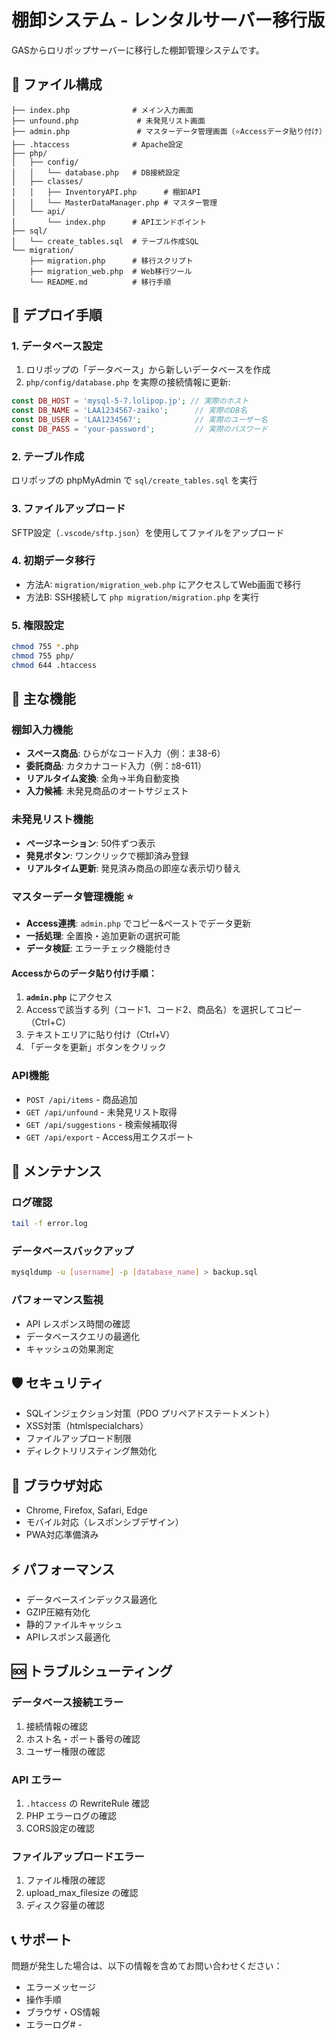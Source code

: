 # 棚卸システム - レンタルサーバー移行版

GASからロリポップサーバーに移行した棚卸管理システムです。

## 📁 ファイル構成

```
├── index.php              # メイン入力画面
├── unfound.php             # 未発見リスト画面
├── admin.php               # マスターデータ管理画面（⭐Accessデータ貼り付け）
├── .htaccess              # Apache設定
├── php/
│   ├── config/
│   │   └── database.php   # DB接続設定
│   ├── classes/
│   │   ├── InventoryAPI.php      # 棚卸API
│   │   └── MasterDataManager.php # マスター管理
│   └── api/
│       └── index.php      # APIエンドポイント
├── sql/
│   └── create_tables.sql  # テーブル作成SQL
└── migration/
    ├── migration.php      # 移行スクリプト
    ├── migration_web.php  # Web移行ツール
    └── README.md          # 移行手順
```

## 🚀 デプロイ手順

### 1. データベース設定

1. ロリポップの「データベース」から新しいデータベースを作成
2. `php/config/database.php` を実際の接続情報に更新:

```php
const DB_HOST = 'mysql-5-7.lolipop.jp'; // 実際のホスト
const DB_NAME = 'LAA1234567-zaiko';      // 実際のDB名
const DB_USER = 'LAA1234567';            // 実際のユーザー名
const DB_PASS = 'your-password';         // 実際のパスワード
```

### 2. テーブル作成

ロリポップの phpMyAdmin で `sql/create_tables.sql` を実行

### 3. ファイルアップロード

SFTP設定（`.vscode/sftp.json`）を使用してファイルをアップロード

### 4. 初期データ移行

- 方法A: `migration/migration_web.php` にアクセスしてWeb画面で移行
- 方法B: SSH接続して `php migration/migration.php` を実行

### 5. 権限設定

```bash
chmod 755 *.php
chmod 755 php/
chmod 644 .htaccess
```

## 🌟 主な機能

### 棚卸入力機能
- **スペース商品**: ひらがなコード入力（例：ま38-6）
- **委託商品**: カタカナコード入力（例：ｶ8-611）
- **リアルタイム変換**: 全角→半角自動変換
- **入力候補**: 未発見商品のオートサジェスト

### 未発見リスト機能
- **ページネーション**: 50件ずつ表示
- **発見ボタン**: ワンクリックで棚卸済み登録
- **リアルタイム更新**: 発見済み商品の即座な表示切り替え

### マスターデータ管理機能 ⭐
- **Access連携**: `admin.php` でコピー&ペーストでデータ更新
- **一括処理**: 全置換・追加更新の選択可能
- **データ検証**: エラーチェック機能付き

#### Accessからのデータ貼り付け手順：
1. **`admin.php`** にアクセス
2. Accessで該当する列（コード1、コード2、商品名）を選択してコピー（Ctrl+C）
3. テキストエリアに貼り付け（Ctrl+V）
4. 「データを更新」ボタンをクリック

### API機能
- `POST /api/items` - 商品追加
- `GET /api/unfound` - 未発見リスト取得
- `GET /api/suggestions` - 検索候補取得
- `GET /api/export` - Access用エクスポート

## 🔧 メンテナンス

### ログ確認
```bash
tail -f error.log
```

### データベースバックアップ
```bash
mysqldump -u [username] -p [database_name] > backup.sql
```

### パフォーマンス監視
- API レスポンス時間の確認
- データベースクエリの最適化
- キャッシュの効果測定

## 🛡️ セキュリティ

- SQLインジェクション対策（PDO プリペアドステートメント）
- XSS対策（htmlspecialchars）
- ファイルアップロード制限
- ディレクトリリスティング無効化

## 📱 ブラウザ対応

- Chrome, Firefox, Safari, Edge
- モバイル対応（レスポンシブデザイン）
- PWA対応準備済み

## ⚡ パフォーマンス

- データベースインデックス最適化
- GZIP圧縮有効化
- 静的ファイルキャッシュ
- APIレスポンス最適化

## 🆘 トラブルシューティング

### データベース接続エラー
1. 接続情報の確認
2. ホスト名・ポート番号の確認
3. ユーザー権限の確認

### API エラー
1. `.htaccess` の RewriteRule 確認
2. PHP エラーログの確認
3. CORS設定の確認

### ファイルアップロードエラー
1. ファイル権限の確認
2. upload_max_filesize の確認
3. ディスク容量の確認

## 📞 サポート

問題が発生した場合は、以下の情報を含めてお問い合わせください：
- エラーメッセージ
- 操作手順
- ブラウザ・OS情報
- エラーログ# -
